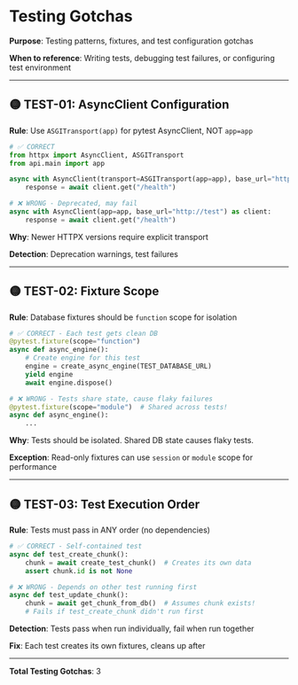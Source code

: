# Testing Gotchas

**Purpose**: Testing patterns, fixtures, and test configuration gotchas

**When to reference**: Writing tests, debugging test failures, or configuring test environment

---

## 🟡 TEST-01: AsyncClient Configuration

**Rule**: Use `ASGITransport(app)` for pytest AsyncClient, NOT `app=app`

```python
# ✅ CORRECT
from httpx import AsyncClient, ASGITransport
from api.main import app

async with AsyncClient(transport=ASGITransport(app=app), base_url="http://test") as client:
    response = await client.get("/health")

# ❌ WRONG - Deprecated, may fail
async with AsyncClient(app=app, base_url="http://test") as client:
    response = await client.get("/health")
```

**Why**: Newer HTTPX versions require explicit transport

**Detection**: Deprecation warnings, test failures

---

## 🟡 TEST-02: Fixture Scope

**Rule**: Database fixtures should be `function` scope for isolation

```python
# ✅ CORRECT - Each test gets clean DB
@pytest.fixture(scope="function")
async def async_engine():
    # Create engine for this test
    engine = create_async_engine(TEST_DATABASE_URL)
    yield engine
    await engine.dispose()

# ❌ WRONG - Tests share state, cause flaky failures
@pytest.fixture(scope="module")  # Shared across tests!
async def async_engine():
    ...
```

**Why**: Tests should be isolated. Shared DB state causes flaky tests.

**Exception**: Read-only fixtures can use `session` or `module` scope for performance

---

## 🟡 TEST-03: Test Execution Order

**Rule**: Tests must pass in ANY order (no dependencies)

```python
# ✅ CORRECT - Self-contained test
async def test_create_chunk():
    chunk = await create_test_chunk()  # Creates its own data
    assert chunk.id is not None

# ❌ WRONG - Depends on other test running first
async def test_update_chunk():
    chunk = await get_chunk_from_db()  # Assumes chunk exists!
    # Fails if test_create_chunk didn't run first
```

**Detection**: Tests pass when run individually, fail when run together

**Fix**: Each test creates its own fixtures, cleans up after

---

**Total Testing Gotchas**: 3
